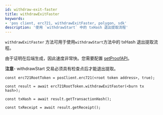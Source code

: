 ```yaml
---
id: withdraw-exit-faster
title: withdrawExitFaster
keywords:
- 'pos client, erc721, withdrawExitFaster, polygon, sdk'
description: '使用 `withdrawStart` 中的 txHash 退出提取流程'
---
```


`withdrawExitFaster` 方法可用于使用`withdrawStart`方法中的 txHash 退出提取流程。


由于证明在后端生成，因此速度非常快。您需要配置 [setProofAPI](/docs/develop/ethereum-polygon/matic-js/set-proof-api)。

**注意**- withdrawStart 交易必须具有检查点后才能退出提取。

```
const erc721RootToken = posClient.erc721(<root token address>, true);

const result = await erc721RootToken.withdrawExitFaster(<burn tx hash>);

const txHash = await result.getTransactionHash();

const txReceipt = await result.getReceipt();

```
